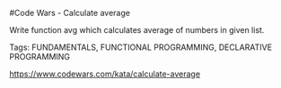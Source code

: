 #Code Wars - Calculate average

Write function avg which calculates average of numbers in given list.

Tags: FUNDAMENTALS, FUNCTIONAL PROGRAMMING, DECLARATIVE PROGRAMMING

https://www.codewars.com/kata/calculate-average
